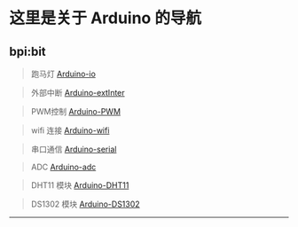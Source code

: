 # 这里是关于 Arduino 的导航

## bpi:bit
> 跑马灯
[Arduino-io](https://github.com/aJantes/Arduino_io)

> 外部中断
 [Arduino-extInter](https://github.com/aJantes/Arduino_extInter)

> PWM控制
 [Arduino-PWM](https://github.com/aJantes/Arduino_PWM)

> wifi 连接
[Arduino-wifi](https://github.com/aJantes/Arduino_wifi)

> 串口通信
[Arduino-serial](https://github.com/aJantes/Arduino_serial)

> ADC
[Arduino-adc](https://github.com/aJantes/Arduino_adc)

> DHT11 模块
[Arduino-DHT11](https://github.com/aJantes/Arduino_DHT11)

> DS1302 模块
[Arduino-DS1302](https://github.com/aJantes/Arduino-DS1302)
---

